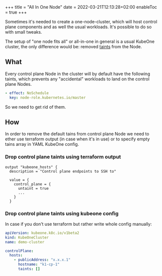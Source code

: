 +++
title = "All In One Node"
date = 2022-03-21T12:13:28+02:00
enableToc = true
+++

Sometimes it's needed to create a one-node-cluster, which will host control
plane components and as well the usual workloads. It's possible to do so with
small tweaks.

The setup of "one node fits all" or all-in-one in general is a usual KubeOne
cluster, the only difference would be: removed [taints][taints-glossary] from the Node.

## What

Every control plane Node in the cluster will by default have the following
taints, which  prevents any "accidental" workloads to land on the control plane
Nodes.

```yaml
- effect: NoSchedule
  key: node-role.kubernetes.io/master
```

So we need to get rid of them.

## How

In order to remove the default tains from control plane Node we need to ether
use terraform output (in case when it's in use) or to specify empty tains array
in YAML KubeOne config.

### Drop control plane taints using terraform output

```hcl
output "kubeone_hosts" {
  description = "Control plane endpoints to SSH to"

  value = {
    control_plane = {
      untaint = true
      ...
    }
  }
```

### Drop control plane taints using kubeone config

In case if you don't use terraform but rather write whole config manually:

```yaml
apiVersion: kubeone.k8c.io/v1beta2
kind: KubeOneCluster
name: demo-cluster

controlPlane:
  hosts:
    - publicAddress: "x.x.x.1"
      hostname: "k1-cp-1"
      taints: []
```

[taints-glossary]: https://kubernetes.io/docs/reference/glossary/?core-object=true#term-taint
